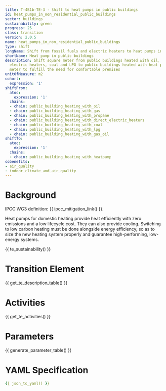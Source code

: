 ```yaml
---
title: T-4B1b-TE-3 - Shift to heat pumps in public buildings
id: heat_pumps_in_non_residential_public_buildings
sector: buildings
sustainability: green
progress: 25
class: transition
version: 2.0.5
name: heat_pumps_in_non_residential_public_buildings
type: shift
longName: Shift from fossil fuels and electric heaters to heat pumps in public buildings.
shortName: Heat pump in public buildings
description: Shift square meter from public buildings heated with oil, gas, direct
  electric heaters, coal and LPG to public buildings heated with heat pumps in square
  meter to fulfill the need for comfortable premises
unitOfMeasure: m2
cohort:
  expression: '1'
shiftFrom:
  atoc:
    expression: '1'
  chains:
  - chain: public_building_heating_with_oil
  - chain: public_building_heating_with_gas
  - chain: public_building_heating_with_propane
  - chain: public_building_heating_with_direct_electric_heaters
  - chain: public_building_heating_with_coal
  - chain: public_building_heating_with_lpg
  - chain: public_building_heating_with_gas_oil
shiftTo:
  atoc:
    expression: '1'
  chains:
  - chain: public_building_heating_with_heatpump
cobenefits:
- air_quality
- indoor_climate_and_air_quality
---
```

# Background

IPCC WG3 definition: {{ ipcc_mitigation_link() }}.

Heat pumps for domestic heating provide heat efficiently with zero emissions and a low lifecycle cost. They can also provide cooling. Switching to low carbon heating must be done alongside energy efficiency, so as to size the new heating system properly and guarantee high-performing, low-energy systems.




{{ te_sustainability() }}

# Transition Element

{{ get_te_description_table() }}




# Activities

{{ get_te_activities() }}


# Parameters

{{ generate_parameter_table() }}


# YAML Specification

```yaml
{{ json_to_yaml() }}
```

